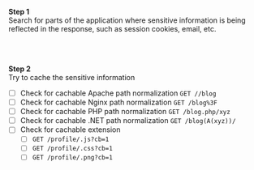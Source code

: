 **Step 1**<br/>
Search for parts of the application where sensitive information is being reflected in the response, such as session cookies, email, etc.

<br/>
<br/>

**Step 2**<br/>
Try to cache the sensitive information
- [ ] Check for cachable Apache path normalization `GET //blog`
- [ ] Check for cachable Nginx path normalization `GET /blog%3F`
- [ ] Check for cachable PHP path normalization `GET /blog.php/xyz`
- [ ] Check for cachable .NET path normalization `GET /blog(A(xyz))/`
- [ ] Check for cachable extension
	- [ ] `GET /profile/.js?cb=1`
	- [ ] `GET /profile/.css?cb=1`
	- [ ] `GET /profile/.png?cb=1`
